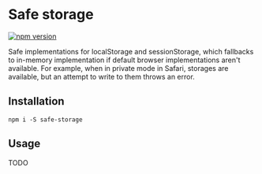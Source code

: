 # Safe storage

[![npm version](https://badge.fury.io/js/safe-storage.svg)](https://badge.fury.io/js/safe-storage)

Safe implementations for localStorage and sessionStorage, which fallbacks to in-memory implementation if default browser implementations aren't available. For example, when in private mode in Safari, storages are available, but an attempt to write to them throws an error.

## Installation

    npm i -S safe-storage

## Usage

TODO
